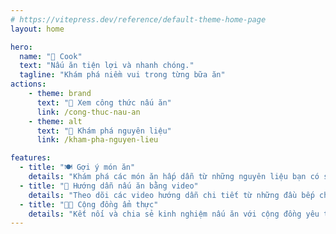 ```yaml
---
# https://vitepress.dev/reference/default-theme-home-page
layout: home

hero:
  name: "🍲 Cook"
  text: "Nấu ăn tiện lợi và nhanh chóng."
  tagline: "Khám phá niềm vui trong từng bữa ăn"
actions:
    - theme: brand
      text: "📖 Xem công thức nấu ăn"
      link: /cong-thuc-nau-an
    - theme: alt
      text: "🥕 Khám phá nguyên liệu"
      link: /kham-pha-nguyen-lieu

features:
  - title: "🍽️ Gợi ý món ăn"
    details: "Khám phá các món ăn hấp dẫn từ những nguyên liệu bạn có sẵn"
  - title: "🎥 Hướng dẫn nấu ăn bằng video"
    details: "Theo dõi các video hướng dẫn chi tiết từ những đầu bếp chuyên nghiệp"
  - title: "👩‍🍳 Cộng đồng ẩm thực"
    details: "Kết nối và chia sẻ kinh nghiệm nấu ăn với cộng đồng yêu thích ẩm thực"
---
```


